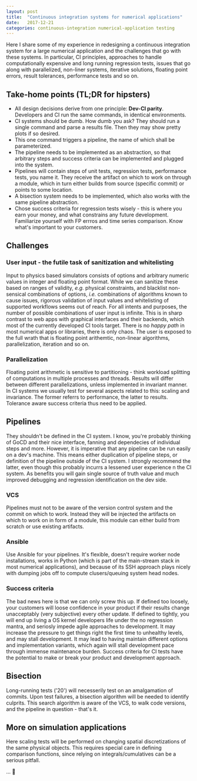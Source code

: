 ```yaml
---
layout: post
title:  "Continuous integration systems for numerical applications"
date:   2017-12-21
categories: continuous-integration numerical-application testing
---
```


Here I share some of my experience in redesigning a continuous integration system for a large numerical application and the challenges that go with these systems. In particular, CI principles, approaches to handle computationally expensive and long running regression tests, issues that go along with parallelized, non-liner systems, iterative solutions, floating point errors, result tolerances, performance tests and so on.

## Take-home points (TL;DR for hipsters)
- All design decisions derive from one principle: **Dev-CI parity**. Developers and CI run the same commands, in identical environments.
- CI systems should be dumb. How dumb you ask? They should run a single command and parse a results file. Then 
they may show pretty plots if so desired.
- This one command triggers a pipeline, the name of which shall be parameterized.
- The pipeline needs to be implemented as an abstraction, so that arbitrary steps and success criteria can be implemented and plugged into the system.
- Pipelines will contain steps of unit tests, regression tests, performance tests, you name it. They receive the artifact on which to work on through a module, which in turn either builds from source (specific commit) or points to some location.
- A bisection system needs to be implemented, which also works with the same pipeline abstraction.
- Chose success criteria for regression tests wisely - this is where you earn your money, and what constrains any future development. Familiarize yourself with FP errros and time series comparison. Know what's important to your customers.

## Challenges 

### User input - the futile task of sanitization and whitelisting

Input to physics based simulators consists of options and arbitrary numeric values in integer and floating point format. While we can sanitize these based on ranges of validity, *e.g.* physical constraints, and blacklist non-sensical combinations of options, *i.e.* combinations of algorithms known to cause issues, rigorous validation of input values and whitelisting of supported workflows seems out of reach. For all intents and purposes, the number of possible combinations of user input is infinite. This is in sharp contrast to web apps with graphical interfaces and their backends, which most of the currently developed CI tools target. There is no *happy path* in most numerical apps or libraries, there is only chaos. The user is exposed to the full wrath that is floating point arithemtic, non-linear algorithms, parallelization, iteration and so on. 

### Parallelization

Floating point arithmetic is sensitive to partitioning - think workload splitting of computations in multiple processes and threads. Results will differ between different parallelizations, unless implemented in invariant manner. In CI systems we usually test for several aspects related to this: scaling and invariance. The former referrs to performance, the latter to results. Tolerance aware success criteria thus need to be applied.

## Pipelines

They shouldn't be defined in the CI system. I know, you're probably thinking of GoCD and their nice interface, fanning and dependecies of individual steps and more. However, it is imperative that any pipeline can be run easily on a dev's machine. This means either duplication of pipeline steps, or definition of the pipeline outside of the CI system. I strongly recommend the latter, even though this probably incurrs a lessened user experience n the CI system. As benefits you will gain single source of truth value and much improved debugging and regression identification on the dev side.

### VCS

Pipelines must not to be aware of the version control system and the commit on which to work. Instead they will be injected the artifacts on which to work on in form of a module, this module can either build from scratch or use existing artifacts.

### Ansible

Use Ansible for your pipelines. It's flexible, doesn't require worker node installations, works in Python (which is part of the main-stream stack in most numerical applications), and because of its SSH approach plays nicely with dumping jobs off to compute clusers/queuing system head nodes.

### Success criteria

The bad news here is that we can only screw this up. If defined too loosely, your customers will loose confidence in your product if their results change unacceptably (very subjective) every other update. If defined to tightly, you will end up living a OS kernel developers life under the no regression mantra, and seriosly impede agile approaches to development. It may increase the pressure to get things right the first time to unhealthy levels, and may stall development. It may lead to having maintain different options and implementation variants, which again will stall development pace through immense maintenance burden. Success criteria for CI tests have the potential to make or break your product and development approach.

## Bisection

Long-running tests ('20') will necesserily test on an amalgamation of commits. Upon test failures, a bisection algorithm will be needed to identify culprits. This search algorithm is aware of the VCS, to walk code versions, and the pipeline in question - that's it.

## More on simulation applications

Here scaling tests will be performed on changing spatial discretizations of the same physical objects. This requires special care in defining comparison functions, since relying on integrals/cumulatives can be a serious pitfall.

... :construction:
